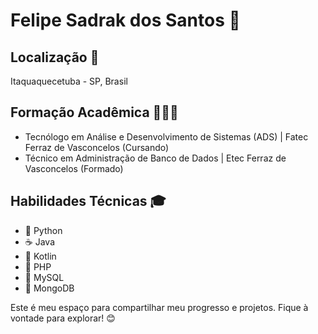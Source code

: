 # Felipe Sadrak dos Santos 👋

## Localização 📍
Itaquaquecetuba - SP, Brasil

## Formação Acadêmica 👨🏽‍💻
- Tecnólogo em Análise e Desenvolvimento de Sistemas (ADS) | Fatec Ferraz de Vasconcelos (Cursando)
- Técnico em Administração de Banco de Dados | Etec Ferraz de Vasconcelos (Formado)

## Habilidades Técnicas 🎓
- :snake: Python
- :coffee: Java
- 🤖 Kotlin 
- :elephant: PHP
- :floppy_disk: MySQL
- :deciduous_tree: MongoDB

Este é meu espaço para compartilhar meu progresso e projetos. Fique à vontade para explorar! 😊
